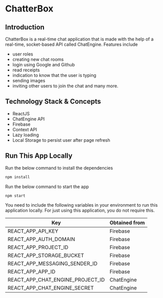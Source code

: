 # ChatterBox

## Introduction

ChatterBox is a real-time chat application that is made with the help of a real-time, socket-based API called ChatEngine. Features include

- user roles
- creating new chat rooms
- login using Google and Github
- read receipts
- indication to know that the user is typing
- sending images
- inviting other users to join the chat and many more.

## Technology Stack & Concepts

- ReactJS
- ChatEngine API
- Firebase
- Context API
- Lazy loading
- Local Storage to persist user after page refresh

## Run This App Locally

Run the below command to install the dependencies

```sh
npm install
```

Run the below command to start the app

```sh
npm start
```

You need to include the following variables in your environment to run this application locally. For just using this application, you do not require this.

| Key                              | Obtained from |
| -------------------------------- | ------------- |
| REACT_APP_API_KEY                | Firebase      |
| REACT_APP_AUTH_DOMAIN            | Firebase      |
| REACT_APP_PROJECT_ID             | Firebase      |
| REACT_APP_STORAGE_BUCKET         | Firebase      |
| REACT_APP_MESSAGING_SENDER_ID    | Firebase      |
| REACT_APP_APP_ID                 | Firebase      |
| REACT_APP_CHAT_ENGINE_PROJECT_ID | ChatEngine    |
| REACT_APP_CHAT_ENGINE_SECRET     | ChatEngine    |
